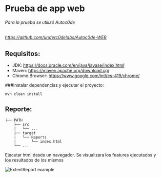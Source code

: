 # Prueba de app web 
###### Para la prueba se utilizó Autoc0de
###### https://github.com/underc0delabs/Autoc0de-WEB

## Requisitos:
+ JDK: https://docs.oracle.com/en/java/javase/index.html
+ Maven: https://maven.apache.org/download.cgi
+ Chrome Browser: https://www.google.com/intl/es-419/chrome/



###Instalar dependencias y ejecutar el proyecto: 

```mvn clean install```

## Reporte:
```
├── PATH
    ├── src
    |   └── ...
    ├── target
    |   └── Reports
    |       └── index.html
    └── ...

```
Ejecutar html desde un navegador. Se visualizara los features ejecutados y los resultados de los mismos

![ExtentReport example](img/report2.png)

